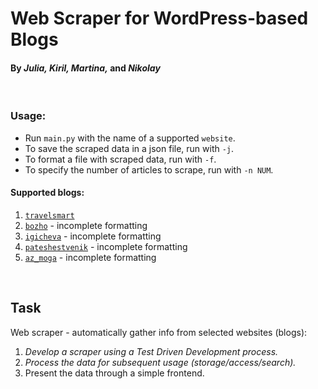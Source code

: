 # Web Scraper for WordPress-based Blogs

#### By _Julia, Kiril, Martina,_ and _Nikolay_
<br>

### Usage:
- Run `main.py` with the name of a supported `website`.
- To save the scraped data in a json file, run with `-j`.
- To format a file with scraped data, run with `-f`.
- To specify the number of articles to scrape, run with `-n NUM`.

#### Supported blogs:
1. [`travelsmart`](https://www.travelsmart.bg/)
2. [`bozho`](https://blog.bozho.net/) - incomplete formatting
3. [`igicheva`](https://igicheva.wordpress.com/) - incomplete formatting
4. [`pateshestvenik`](https://pateshestvenik.com/) - incomplete formatting
5. [`az_moga`](https://az-moga.com/) - incomplete formatting

<br>

## Task
Web scraper - automatically gather info from selected websites (blogs):
1. _Develop a scraper using a Test Driven Development process._
1. _Process the data for subsequent usage (storage/access/search)._
1. Present the data through a simple frontend.
